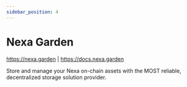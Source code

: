 ```yaml
---
sidebar_position: 4
---
```


# Nexa Garden

https://nexa.garden | https://docs.nexa.garden

Store and manage your Nexa on-chain assets with the MOST reliable, decentralized storage solution provider.
